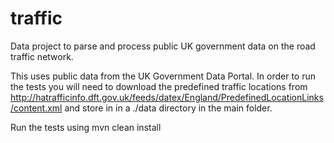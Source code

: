 traffic
=======

Data project to parse and process public UK government data on the road traffic network.

This uses public data from the UK Government Data Portal. In order to run the tests you will need to download the predefined traffic locations from http://hatrafficinfo.dft.gov.uk/feeds/datex/England/PredefinedLocationLinks/content.xml and store in in a ./data directory in the main folder.

Run the tests using mvn clean install
